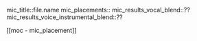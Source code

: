 
mic_title::file.name
mic_placements::
mic_results_vocal_blend::??
mic_results_voice_instrumental_blend::??

[[moc - mic_placement]]